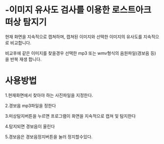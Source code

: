 # -이미지 유사도 검사를 이용한 로스트아크 떠상 탐지기

현재 화면을 지속적으로 캡쳐하며, 캡쳐된 이미지와 선택한 이미지의 유사도를 지속적으로 비교합니다.

비교후에 같은 이미지를 찾을경우 선택한 mp3 또는 wmv형식의 음원파일(경보음 등) 을 반복 재생 합니다.




# 사용방법 

1.현재화면에서 찾아야 하는 사진파일을 지정한다.

2.경보음 mp3파일을 정한다

3.떠상탐지버튼을 누르면 프로그램이 화면을 지속적으로 캡쳐 및 탐지한다

4.탐지되면 경보음이 울린다

5.경보음은 경보음정지버튼을 눌러 정지할수있다.
